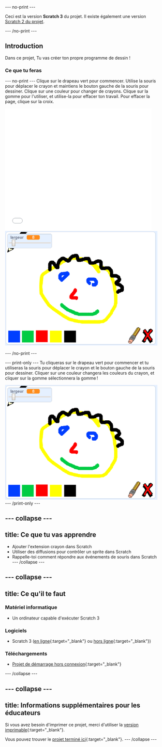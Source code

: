 --- no-print ---

Ceci est la version **Scratch 3** du projet. Il existe également une version [Scratch 2 du projet](https://projects.raspberrypi.org/fr-FR/projects/paint-box-scratch2).

--- /no-print ---

## Introduction

Dans ce projet, Tu vas créer ton propre programme de dessin !

### Ce que tu feras

--- no-print --- Clique sur le drapeau vert pour commencer. Utilise la souris pour déplacer le crayon et maintiens le bouton gauche de la souris pour dessiner. Clique sur une couleur pour changer de crayons. Clique sur la gomme pour l'utiliser, et utilise-la pour effacer ton travail. Pour effacer la page, clique sur la croix.

<div class="scratch-preview">
  <iframe allowtransparency="true" width="485" height="402" src="//scratch.mit.edu/projects/embed/329444871/?autostart=false" frameborder="0" scrolling="no"></iframe>
  <img src="images/showcase.png">
</div>

--- /no-print ---

--- print-only --- Tu cliqueras sur le drapeau vert pour commencer et tu utiliseras la souris pour déplacer le crayon et le bouton gauche de la souris pour dessiner. Cliquer sur une couleur changera les couleurs du crayon, et cliquer sur la gomme sélectionnera la gomme !

![démonstration](images/showcase.png) --- /print-only ---

--- collapse ---
---
title: Ce que tu vas apprendre
---

+ Ajouter l'extension crayon dans Scratch
+ Utiliser des diffusions pour contrôler un sprite dans Scratch
+ Rappelle-toi comment répondre aux événements de souris dans Scratch --- /collapse ---

--- collapse ---
---
title: Ce qu'il te faut
---

### Matériel informatique

+ Un ordinateur capable d'exécuter Scratch 3

### Logiciels

+ Scratch 3 ([en ligne](https://rpf.io/scratchon){:target="_blank"} ou [hors ligne](https://rpf.io/scratchoff){:target="_blank"})

### Téléchargements

+ [Projet de démarrage hors connexion](https://rpf.io/p/fr-FR/paint-box-go){:target="_blank"}

--- /collapse ---

--- collapse ---
---
title: Informations supplémentaires pour les éducateurs
---

Si vous avez besoin d'imprimer ce projet, merci d'utiliser la [version imprimable](https://projects.raspberrypi.org/fr-FR/projects/paint-box/print){:target="_blank"}.

Vous pouvez trouver le [projet terminé ici](https://rpf.io/p/fr-FR/paint-box-get){:target="_blank"}. --- /collapse ---